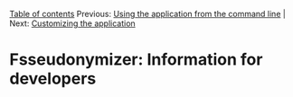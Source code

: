 [Table of contents](_tableOfContents.md) 
Previous: [Using the application from the command line](commandline.md) | Next: [Customizing the application](customizing.md)

# Fsseudonymizer: Information for developers